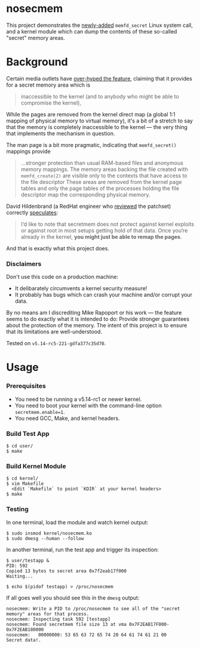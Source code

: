 nosecmem
========

This project demonstrates the
[newly-added](https://github.com/torvalds/linux/commit/1507f51255c9)
`memfd_secret` Linux system call, and a kernel module which can dump the
contents of these so-called "secret" memory areas.

# Background
Certain media outlets have [over-hyped the feature](https://lwn.net/Articles/865256/),
claiming that it provides for a secret memory area which is 

> inaccessible to the kernel (and to anybody who might be able to compromise
> the kernel),

While the pages are removed from the kernel direct map (a global 1:1 mapping of
physical memory to virtual memory), it's a bit of a stretch to say that the
memory is completely inaccessible to the kernel — the very thing that
implements the mechanism in question.

The man page is a bit more pragmatic, indicating that `memfd_secret()` mappings
provide

> ...stronger protection than usual RAM-based files and anonymous memory
> mappings.
> The memory areas backing the file created with `memfd_create(2)` are visible
> only to the contexts that have access to the file descriptor These areas are
> removed from the kernel page tables and only the page tables of the processes
> holding the file descriptor map the corresponding physical memory.

David Hildenbrand (a RedHat engineer who
[reviewed](https://lkml.org/lkml/2021/5/14/225) the patchset) correctly
[speculates](https://lwn.net/Articles/865545/):

> I‘d like to note that secretmem does not protect against kernel exploits or
> against root in most setups getting hold of that data. Once you‘re already in
> the kernel, **you might just be able to remap the pages**.

And that is exactly what this project does.

### Disclaimers
Don't use this code on a production machine:
- It delibarately circumvents a kernel security measure!
- It probably has bugs which can crash your machine and/or corrupt your data.

By no means am I discrediting Mike Rapoport or his work — the feature seems to
do exactly what it is intended to do: Provide stronger guarantees about the
protection of the memory. The intent of this project is to ensure that its
limitations are well-understood.

Tested on `v5.14-rc5-221-gdfa377c35d70`.

# Usage

### Prerequisites
- You need to be running a v5.14-rc1 or newer kernel.
- You need to boot your kernel with the command-line option `secretmem.enable=1`.
- You need GCC, Make, and kernel headers.

### Build Test App
```
$ cd user/
$ make
```

### Build Kernel Module
```
$ cd kernel/
$ vim Makefile
  <Edit `Makefile` to point `KDIR` at your kernel headers>
$ make
```

### Testing

In one terminal, load the module and watch kernel output:
```
$ sudo insmod kernel/nosecmem.ko
$ sudo dmesg --human --follow
```

In another terminal, run the test app and trigger its inspection:
```
$ user/testapp &
PID: 592
Copied 13 bytes to secret area 0x7f2eab17f000
Waiting...

$ echo $(pidof testapp) > /proc/nosecmem
```

If all goes well you should see this in the `dmesg` output:
```
nosecmem: Write a PID to /proc/nosecmem to see all of the "secret memory" areas for that process.
nosecmem: Inspecting task 592 [testapp]
nosecmem: Found secretmem file size 13 at vma 0x7F2EAB17F000-0x7F2EAB180000
nosecmem:   00000000: 53 65 63 72 65 74 20 64 61 74 61 21 00           Secret data!.
```
